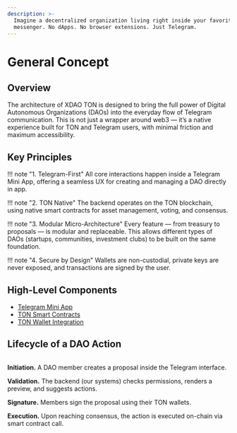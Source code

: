 ```yaml
---
description: >-
  Imagine a decentralized organization living right inside your favorite
  messenger. No dApps. No browser extensions. Just Telegram.
---
```


# General Concept

## Overview

The architecture of XDAO TON is designed to bring the full power of Digital Autonomous Organizations (DAOs) into the everyday flow of Telegram communication. This is not just a wrapper around web3 — it’s a native experience built for TON and Telegram users, with minimal friction and maximum accessibility.

## Key Principles

!!! note "1. Telegram-First"
    All core interactions happen inside a Telegram Mini App, offering a seamless UX for creating and managing a DAO directly in app.

!!! note "2. TON Native"
    The backend operates on the TON blockchain, using native smart contracts for asset management, voting, and consensus.

!!! note "3. Modular Micro-Architecture"
    Every feature — from treasury to proposals — is modular and replaceable. This allows different types of DAOs (startups, communities, investment clubs) to be built on the same foundation.

!!! note "4. Secure by Design"
    Wallets are non-custodial, private keys are never exposed, and transactions are signed by the user.

## High-Level Components

* [Telegram Mini App](telegram-mini-app.md)&#x20;
* [TON Smart Contracts](ton-smart-contracts.md)
* [TON Wallet Integration](ton-wallet-integrations.md)

## Lifecycle of a DAO Action

<img src="../.gitbook/assets/file.excalidraw.svg" alt="" class="gitbook-drawing">

**Initiation.** A DAO member creates a proposal inside the Telegram interface.

**Validation.** The backend (our systems) checks permissions, renders a preview, and suggests actions.

**Signature.** Members sign the proposal using their TON wallets.

**Execution.** Upon reaching consensus, the action is executed on-chain via smart contract call.
